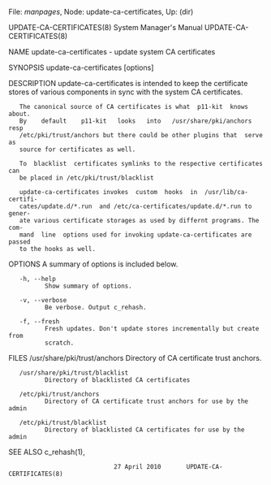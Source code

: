 File: *manpages*,  Node: update-ca-certificates,  Up: (dir)

UPDATE-CA-CERTIFICATES(8)   System Manager's Manual  UPDATE-CA-CERTIFICATES(8)



NAME
       update-ca-certificates - update system CA certificates

SYNOPSIS
       update-ca-certificates [options]

DESCRIPTION
       update-ca-certificates  is  intended  to keep the certificate stores of
       various components in sync with the system CA certificates.

       The canonical source of CA certificates is what  p11-kit  knows  about.
       By    default    p11-kit   looks   into   /usr/share/pki/anchors   resp
       /etc/pki/trust/anchors but there could be other plugins that  serve  as
       source for certificates as well.

       To  blacklist  certificates symlinks to the respective certificates can
       be placed in /etc/pki/trust/blacklist

       update-ca-certificates invokes  custom  hooks  in  /usr/lib/ca-certifi-
       cates/update.d/*.run  and /etc/ca-certificates/update.d/*.run to gener-
       ate various certificate storages as used by differnt programs. The com-
       mand  line  options used for invoking update-ca-certificates are passed
       to the hooks as well.

OPTIONS
       A summary of options is included below.

       -h, --help
              Show summary of options.

       -v, --verbose
              Be verbose. Output c_rehash.

       -f, --fresh
              Fresh updates. Don't update stores incrementally but create from
              scratch.

FILES
       /usr/share/pki/trust/anchors
              Directory of CA certificate trust anchors.

       /usr/share/pki/trust/blacklist
              Directory of blacklisted CA certificates

       /etc/pki/trust/anchors
              Directory of CA certificate trust anchors for use by the admin

       /etc/pki/trust/blacklist
              Directory of blacklisted CA certificates for use by the admin

SEE ALSO
       c_rehash(1),



                                 27 April 2010       UPDATE-CA-CERTIFICATES(8)
